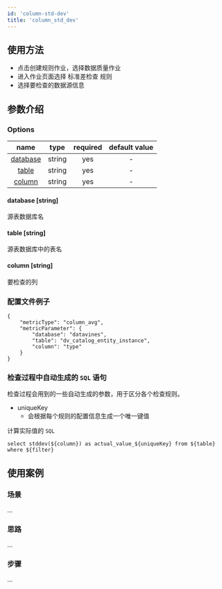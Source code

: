 ```yaml
---
id: 'column-std-dev'
title: 'column_std_dev'
---
```

## 使用方法
- 点击创建规则作业，选择数据质量作业
- 进入作业页面选择 标准差检查 规则
- 选择要检查的数据源信息

## 参数介绍
### Options

|             name             |  type  |  required  | default value |
|:----------------------------:|:------:|:----------:|:-------------:|
| [database](#database-string) | string |    yes     |       -       |
|    [table](#table-string)    | string |    yes     |       -       |
|   [column](#column-string)   | string |    yes     |       -       |

#### database [string]
源表数据库名
#### table [string]
源表数据库中的表名
#### column [string]
要检查的列

### 配置文件例子
```
{
    "metricType": "column_avg",
    "metricParameter": {
        "database": "datavines",
        "table": "dv_catalog_entity_instance",
        "column": "type"
    }
}
```

### 检查过程中自动生成的 `SQL` 语句

检查过程会用到的一些自动生成的参数，用于区分各个检查规则。
- uniqueKey
    - 会根据每个规则的配置信息生成一个唯一键值

计算实际值的 `SQL` 
```
select stddev(${column}) as actual_value_${uniqueKey} from ${table} where ${filter}
```

## 使用案例

### 场景
...

### 思路
...

### 步骤
...
